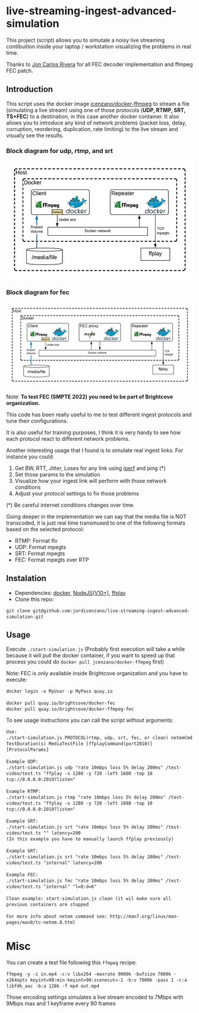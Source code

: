 # live-streaming-ingest-advanced-simulation
This project (script) allows you to simutale a noisy live streaming contibuition inside your laptop / workstation visualizing the problems in real time.

Thanks to [Jon Carlos Rivera](https://github.com/imbcmdth) for all FEC decoder implementation and ffmpeg FEC patch.

## Introduction
This script uses the docker image [jcenzano/docker-ffmpeg](https://hub.docker.com/r/jcenzano/docker-ffmpeg/) to stream a file (simulating a live stream) using one of those protocols (**UDP, RTMP, SRT, TS+FEC**) to a destination, in this case another docker container.
It also allows you to introduce any kind of network problems (packet loss, delay, corruption, reordering, duplication, rate limiting) to the live stream and visually see the results.

### Block diagram for udp, rtmp, and srt
![Block diagram](./pics/live-ingest-blocks.png "Block diagram")

### Block diagram for fec
![Block diagram for FEC](./pics/live-ingest-fec-blocks.png "Block diagram for FEC")

Note: **To test FEC (SMPTE 2022) you need to be part of Brightcove organization.**

This code has been really useful to me to test different ingest protocols and tune their configurations.

It is also useful for training purposes, I think it is very handy to see how each protocol react to different network problems.

Another interesting usage that I found is to simulate real ingest links. For instance you could:
1. Get BW, RTT, Jitter, Loses for any link using [iperf](https://github.com/esnet/iperf) and ping (*)
2. Set those params to the simulation
3. Visualize how your ingest link will perform with those network conditions
4. Adjust your protocol settings to fix those problems

(*) Be careful internet conditions changes over time.

Going deeper in the implementation we can say that the media file is NOT transcoded, it is just real time transmuxed to one of the following formats based on the selected protocol:
- RTMP: Format flv
- UDP: Format mpegts
- SRT: Format mpegts
- FEC: Format mpegts over RTP

## Instalation
- Dependencies: [docker](https://www.docker.com/), [NodeJS(V10+)](https://nodejs.org/en/), [ffplay](https://ffmpeg.org/ffplay.html)
- Clone this repo:
```
git clone git@github.com:jordicenzano/live-streaming-ingest-advanced-simulation.git
```

## Usage
Execute `./start-simulation.js`
(Probably first execution will take a while because it will pull the docker container, if you want to speed up that process you could do `docker pull jcenzano/docker-ffmpeg` first)

Note: FEC is only available inside Brightcove organization and you have to execute:
```
docker login -u MyUser -p MyPass quay.io

docker pull quay.io/brightcove/docker-fec
docker pull quay.io/brightcove/docker-ffmpeg-fec
```

To see usage instructions you can call the script without arguments:
```
Use:
./start-simulation.js PROTOCOL(rtmp, udp, srt, fec, or clean) netemCmd TestDuration(s) MediaTestFile [ffplayCommand(port2010)] [ProtocolParams]

Example UDP:
./start-simulation.js udp "rate 10mbps loss 5% delay 200ms" /test-video/test.ts "ffplay -x 1280 -y 720 -left 1680 -top 10 tcp://0.0.0.0:2010?listen"

Example RTMP:
./start-simulation.js rtmp "rate 10mbps loss 5% delay 200ms" /test-video/test.ts "ffplay -x 1280 -y 720 -left 1680 -top 10 tcp://0.0.0.0:2010?listen"

Example SRT:
./start-simulation.js srt "rate 10mbps loss 5% delay 200ms" /test-video/test.ts "" latency=200
(In this example you have to manually launch ffplay previously)

Example SRT:
./start-simulation.js srt "rate 10mbps loss 5% delay 200ms" /test-video/test.ts "internal" latency=200

Example FEC:
./start-simulation.js fec "rate 10mbps loss 5% delay 200ms" /test-video/test.ts "internal" "l=8:d=6"

Clean example: start-simulation.js clean (it wil make sure all previous containers are stopped

For more info about netem command see: http://man7.org/linux/man-pages/man8/tc-netem.8.html
```

# Misc
You can create a test file following this `ffmpeg` recipe:
```
ffmpeg -y -i in.mp4 -c:v libx264 -maxrate 9000k -bufsize 7000k -x264opts keyint=90:min-keyint=90:scenecut=-1 -b:v 7000k -pass 1 -c:a libfdk_aac -b:a 128k -f mp4 out.mp4
```
Those encoding settings simulates a live stream encoded to 7Mbps with 9Mbps max and 1 keyframe every 90 frames